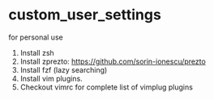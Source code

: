 # custom_user_settings
for personal use
1. Install zsh
2. Install zprezto: https://github.com/sorin-ionescu/prezto
3. Install fzf (lazy searching)
4. Install vim plugins.
5. Checkout vimrc for complete list of vimplug plugins